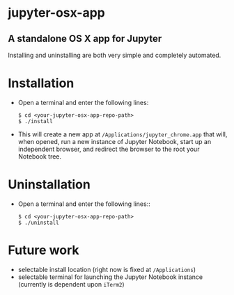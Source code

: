 # jupyter-osx-app

## A standalone OS X app for Jupyter

Installing and uninstalling are both very simple and completely automated.

# Installation
- Open a terminal and enter the following lines:

    ```
    $ cd <your-jupyter-osx-app-repo-path>
    $ ./install
    ```

- This will create a new app at `/Applications/jupyter_chrome.app` that will, when opened, run a new instance of Jupyter Notebook, start up an independent browser, and redirect the browser to the root your Notebook tree.

# Uninstallation
- Open a terminal and enter the following lines::
    
    ```
    $ cd <your-jupyter-osx-app-repo-path>
    $ ./uninstall
    ```
    
# Future work
- selectable install location (right now is fixed at `/Applications`)
- selectable terminal for launching the Jupyter Notebook instance (currently is dependent upon `iTerm2`)
